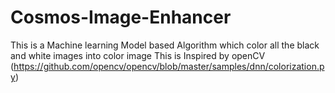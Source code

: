 # Cosmos-Image-Enhancer
This is a Machine learning Model based Algorithm which color all the black and white images into color image This is Inspired by openCV (https://github.com/opencv/opencv/blob/master/samples/dnn/colorization.py)
